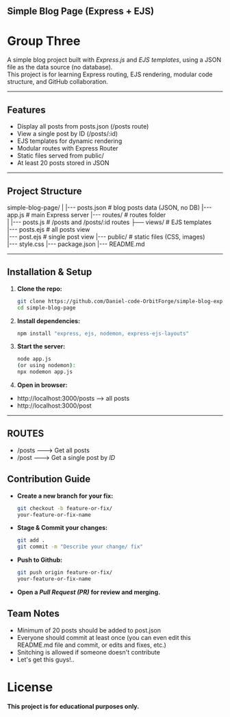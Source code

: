 ## Simple Blog Page (Express + EJS)
# Group Three

A simple blog project built with *Express.js* and *EJS templates*, using a JSON file as the data source (no database).  
This project is for learning Express routing, EJS rendering, modular code structure, and GitHub collaboration.

---

## Features
- Display all posts from posts.json (/posts route)
- View a single post by ID (/posts/:id)
- EJS templates for dynamic rendering
- Modular routes with Express Router
- Static files served from public/
- At least 20 posts stored in JSON

---

## Project Structure

simple-blog-page/ | |--- posts.json            # blog posts data (JSON, no DB) 
|--- app.js                                    # main Express server 
|--- routes/                                   # routes folder    
|    |--- posts.js                             # /posts and /posts/:id routes 
├── views/                                     # EJS templates  
     |--- posts.ejs                            # all posts view    
     |--- post.ejs                             # single post view 
|--- public/                                   # static files (CSS, images)    
     |--- style.css 
|--- package.json 
|--- README.md

---

##  Installation & Setup

1. **Clone the repo:**
   ```bash
   git clone https://github.com/Daniel-code-OrbitForge/simple-blog-express.git
   cd simple-blog-page

2. **Install dependencies:**
   ```bash
   npm install "express, ejs, nodemon, express-ejs-layouts"

3. **Start the server:**
   ```bash
   node app.js
   (or using nodemon):
   npx nodemon app.js

4. **Open in browser:**
- http://localhost:3000/posts --> all posts
- http://localhost:3000/post

---

## ROUTES

- /posts ---> Get all posts
- /post  ---> Get a single post by *ID*

## Contribution Guide
- **Create a new branch for your fix:**
  ```bash
  git checkout -b feature-or-fix/ 
  your-feature-or-fix-name

- **Stage & Commit your changes:**
  ```bash
  git add .
  git commit -m "Describe your change/ fix"

- **Push to Github:**
  ```bash
  git push origin feature-or-fix/
  your-feature-or-fix-name

- **Open a *Pull Request (PR)* for review and merging.**

## Team Notes

- Minimum of 20 posts should be added to post.json
- Everyone should commit at least once (you can even edit this README.md file and commit, or edits and fixes, etc.)
- Snitching is allowed if someone doesn't contribute
- Let's get this guys!..

# License
**This project is for educational purposes only.**